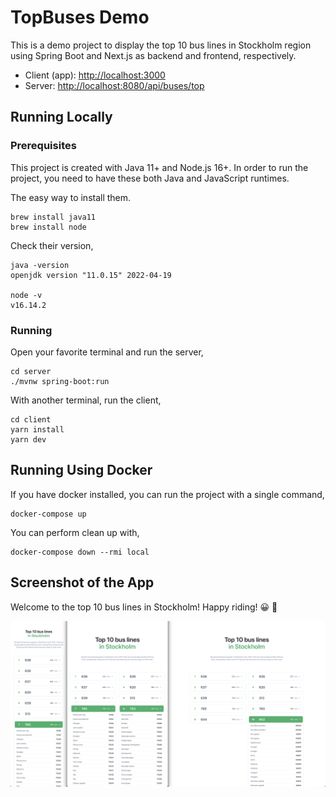 # TopBuses Demo

This is a demo project to display the top 10 bus lines in Stockholm region using Spring Boot and Next.js as backend and frontend, respectively.

- Client (app): <http://localhost:3000>
- Server: <http://localhost:8080/api/buses/top>

## Running Locally

### Prerequisites

This project is created with Java 11+ and Node.js 16+. In order to run the project, you need to have these both Java and JavaScript runtimes.

The easy way to install them.

```.
brew install java11
brew install node
```

Check their version,

```.
java -version
openjdk version "11.0.15" 2022-04-19

node -v
v16.14.2
```

### Running

Open your favorite terminal and run the server,

```.
cd server
./mvnw spring-boot:run
```

With another terminal, run the client,

```.
cd client
yarn install
yarn dev
```

## Running Using Docker

If you have docker installed, you can run the project with a single command,

```.
docker-compose up
```

You can perform clean up with,

```.
docker-compose down --rmi local
```

## Screenshot of the App

Welcome to the top 10 bus lines in Stockholm! Happy riding! 😀 🚌

!["screenshot"](resources/screenshot.png)
